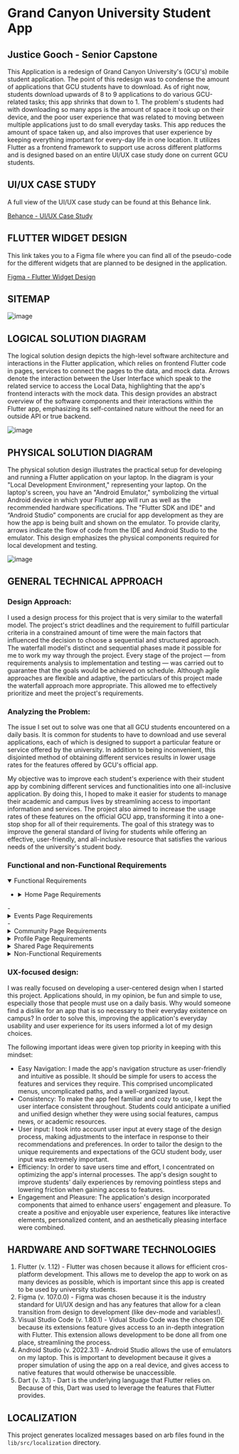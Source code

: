# Grand Canyon University Student App

## Justice Gooch - Senior Capstone

This Application is a redesign of Grand Canyon University's (GCU's) mobile student application. The point of this redesign was to condense the amount of applications that GCU students have to download. As of right now, students download upwards of 8 to 9 applications to do various GCU-related tasks; this app shrinks that down to 1. The problem's students had with downloading so many apps is the amount of space it took up on their device, and the poor user experience that was related to moving between multiple applications just to do small everyday tasks. This app reduces the amount of space taken up, and also improves that user experience by keeping everything important for every-day life in one location. It utilizes Flutter as a frontend framework to support use across different platforms and is designed based on an entire UI/UX case study done on current GCU students.

## UI/UX CASE STUDY

A full view of the UI/UX case study can be found at this Behance link.

[Behance - UI/UX Case Study](https://www.behance.net/gallery/185136569/University-Student-Application-Redesign)

## FLUTTER WIDGET DESIGN

This link takes you to a Figma file where you can find all of the pseudo-code for the different widgets that are planned to be designed in the application.

[Figma - Flutter Widget Design](https://www.figma.com/embed?embed_host=share&url=https%3A%2F%2Fwww.figma.com%2Ffile%2FZX7LZ0xPp1psXrG9TccpJt%2FCapstone-Design%3Ftype%3Ddesign%26node-id%3D611%253A7212%26mode%3Ddesign%26t%3DkjKhB2gBMqDKY7rw-1)

## SITEMAP

![image](https://github.com/Jugooch/gcu_student_app/assets/97257742/04be9dac-7bf1-412b-9641-77da1245849c)

## LOGICAL SOLUTION DIAGRAM

The logical solution design depicts the high-level software architecture and interactions in the Flutter application, which relies on frontend Flutter code in pages, services to connect the pages to the data, and mock data. Arrows denote the interaction between the User Interface which speak to the related service to access the Local Data, highlighting that the app's frontend interacts with the mock data. This design provides an abstract overview of the software components and their interactions within the Flutter app, emphasizing its self-contained nature without the need for an outside API or true backend.

![image](https://github.com/Jugooch/gcu_student_app/assets/97257742/11305c49-720b-4340-b786-f2b7f1d8861d)

## PHYSICAL SOLUTION DIAGRAM

The physical solution design illustrates the practical setup for developing and running a Flutter application on your laptop. In the diagram is your "Local Development Environment," representing your laptop. On the laptop's screen, you have an "Android Emulator," symbolizing the virtual Android device in which your Flutter app will run as well as the recommended hardware specifications. The "Flutter SDK and IDE" and “Android Studio” components are crucial for app development as they are how the app is being built and shown on the emulator. To provide clarity, arrows indicate the flow of code from the IDE and Android Studio to the emulator. This design emphasizes the physical components required for local development and testing.

![image](https://github.com/Jugooch/gcu_student_app/assets/97257742/edfcf0c5-3f21-425b-a88b-18eaa5493f3c)

## GENERAL TECHNICAL APPROACH

### Design Approach:
I used a design process for this project that is very similar to the waterfall model. The project's strict deadlines and the requirement to fulfill particular criteria in a constrained amount of time were the main factors that influenced the decision to choose a sequential and structured approach. The waterfall model's distinct and sequential phases made it possible for me to work my way through the project. Every stage of the project — from requirements analysis to implementation and testing — was carried out to guarantee that the goals would be achieved on schedule. Although agile approaches are flexible and adaptive, the particulars of this project made the waterfall approach more appropriate. This allowed me to effectively prioritize and meet the project's requirements.

### Analyzing the Problem:
The issue I set out to solve was one that all GCU students encountered on a daily basis. It is common for students to have to download and use several applications, each of which is designed to support a particular feature or service offered by the university. In addition to being inconvenient, this disjointed method of obtaining different services results in lower usage rates for the features offered by GCU's official app. 

My objective was to improve each student's experience with their student app by combining different services and functionalities into one all-inclusive application. By doing this, I hoped to make it easier for students to manage their academic and campus lives by streamlining access to important information and services. The project also aimed to increase the usage rates of these features on the official GCU app, transforming it into a one-stop shop for all of their requirements. The goal of this strategy was to improve the general standard of living for students while offering an effective, user-friendly, and all-inclusive resource that satisfies the various needs of the university's student body.

### Functional and non-Functional Requirements
<details open>
  <summary>Functional Requirements</summary>

  - <details>
    <summary>Home Page Requirements</summary>
    <ul>
      <li>As a user, I would like to see my student ID first when opening the app so my app's usability is improved.</li>
      <li>As a user, I would like to customize what's on my home page so my most used features are available right away.</li>
    </ul>
  </details>
  - <details>
    <summary>Events Page Requirements</summary>
    <ul>
      <li>As a user, I would like to be able to view campus news so that I can keep up to date with campus news.</li>
      <li>As a user, I would like to view campus events so that I can keep up to date with events.</li>
      <li>As a user, I would like to see a full calender of things happening on campus so that i can look and plan ahead.</li>
      <li>As a user, I would like to to be able to get student tickets so I don't have to download another application.</li>  
      <li>As an admin, I would like to update the news section so that everythng is up to date.</li>
      <li>As an admin, I would like to add events to the page and calender so I can get more people to attend.</li>
      <li>As an admin, I would like to remove an event so that unneeded events are not shown.</li>
    </ul>
  </details>
- <details>
  <summary>Community Page Requirements</summary>
  <ul>
    <li>As a User, I would like to access and manage intramural teams so that I do not have to download multiple apps.</li>
    <li>As a User, I would like to leave an intramural team so that I can join a different team.</li>
    <li>As a User, I would like to join an intramural team so that I can participate in games.</li>
    <li>As a User, I would like to see my next Intramural game details so that I can be on time for my game.</li>
    <li>As a User, I would like to see a market for student businesses so that I can easily market my business and buy from others.</li>
    <li>As a User, I would like to access clubs/groups on campus so that I can get involved on campus more easily.</li>
    <li>As an Admin, I would like to change featured businesses in the market so that users can be introduced to more businesses.</li>
    <li>As a System, I would like to be able to filter clubs/market posts so that all content aligns with university guidelines.</li>
    <li>As a User, I would like to be able to add my own student business so that I can sell stuff on the student market.</li>
    <li>As a User, I would like to be able to delete my student business so that my inactive business doesn't stay up.</li>
    <li>As a User, I would like to be able to create a product to display on my business so that I can get more products on my page.</li>
    <li>As a User, I would like to be able to remove a product from my page so that sold objects don't stay on my page.</li>
    <li>As a System, I would like to filter out submissions for businesses/products/clubs that go against university policy so that less manual approvals have to happen.</li>
    <li>As a System, I would like to validate user entries in the submission forms so that users can only input valid data.</li>
    <li>As a User, I would like to join a club so that I can get involved on campus.</li>
    <li>As a User, I would like to leave a club so that I can not be a part of a club I don't want to.</li>
    <li>As a User, I would like to create a club so that I can get more members to join.</li>
    <li>As a User, I would like to delete my club so that the club can be shut down.</li>
  </ul>
</details>
<details>
  <summary>Profile Page Requirements</summary>
  <ul>
    <li>As a User, I would like to access student info (ID #, Counselor, etc…) so that I can access this info when needed.</li>
    <li>As a User, I would like to access all elements not in my home menu so that I can still use features that I don't need all the time.</li>
  </ul>
</details>
<details>
  <summary>Shared Page Requirements</summary>
  <ul>
    <li>As a User, I would like to see all the scheduled chapels and the ones I checked into so that I can track my chapel attendance.</li>
    <li>As a User, I would like a link to my student portal so that I can save time accessing it.</li>
    <li>As a User, I would like to see all my campus budgeting (Dining dollars, etc…) so that I can track my budget.</li>
    <li>As a User, I would like to see my class schedule so that I can see my current class times and places.</li>
    <li>As a User, I would like to be able to check into events with a QR scanner so that I don't have to download another app.</li>
    <li>As a User, I want to access hours of when places on campus are open/closed so that I can know whether a place is open/closed.</li>
    <li>As a User, I want to access settings like theming so that I can personalize my application.</li>
    <li>As a User, I want to access a campus map so I can find my classes and other buildings.</li>
  </ul>
</details>

</details>

<details>
  <summary>Non-Functional Requirements</summary>

  <details>
    <summary>Usability Enhancement</summary>
    <ul>
      <li>As a user, I would like the app to have an intuitive user interface with clear navigation and ease of use of different platforms so that I can easily find and use the features I need on all my mobile devices.</li>
    </ul>
  </details>
</details>

### UX-focused design:
I was really focused on developing a user-centered design when I started this project. Applications should, in my opinion, be fun and simple to use, especially those that people must use on a daily basis. Why would someone find a dislike for an app that is so necessary to their everyday existence on campus? In order to solve this, improving the application's everyday usability and user experience for its users informed a lot of my design choices.

The following important ideas were given top priority in keeping with this mindset:
* Easy Navigation: I made the app's navigation structure as user-friendly and intuitive as possible. It should be simple for users to access the features and services they require. This comprised uncomplicated menus, uncomplicated paths, and a well-organized layout.
* Consistency: To make the app feel familiar and cozy to use, I kept the user interface consistent throughout. Students could anticipate a unified and unified design whether they were using social features, campus news, or academic resources.
*	User input: I took into account user input at every stage of the design process, making adjustments to the interface in response to their recommendations and preferences. In order to tailor the design to the unique requirements and expectations of the GCU student body, user input was extremely important.
*	Efficiency: In order to save users time and effort, I concentrated on optimizing the app's internal processes. The app's design sought to improve students' daily experiences by removing pointless steps and lowering friction when gaining access to features.
*	Engagement and Pleasure: The application's design incorporated components that aimed to enhance users' engagement and pleasure. To create a positive and enjoyable user experience, features like interactive elements, personalized content, and an aesthetically pleasing interface were combined.

## HARDWARE AND SOFTWARE TECHNOLOGIES
1. Flutter (v. 1.12) - Flutter was chosen because it allows for efficient cros-platform development. This allows me to develop the app to work on as many devices as possible, which is important since this app is created to be used by university students.
2. Figma (v. 107.0.0) - Figma was chosen because it is the industry standard for UI/UX design and has any features that allow for a clean transition from design to development (like dev-mode and variables!).
3. Visual Studio Code (v. 1.80.1) - Vidual Studio Code was the chosen IDE because its extensions feature gives access to an in-depth integration with Flutter. This extension allows development to be done all from one place, streamlining the process.
4. Android Studio (v. 2022.3.1) - Android Studio allows the use of emulators on my laptop. This is important to development because it gives a proper simulation of using the app on a real device, and gives access to native features that would otherwise be unaccessible.
5. Dart (v. 3.1) - Dart is the underlying language that Flutter relies on. Because of this, Dart was used to leverage the features that Flutter provides.

## LOCALIZATION

This project generates localized messages based on arb files found in
the `lib/src/localization` directory.
